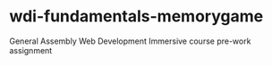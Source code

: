 # wdi-fundamentals-memorygame
General Assembly Web Development Immersive course pre-work assignment
